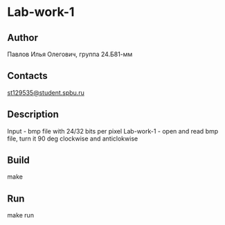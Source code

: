 # Lab-work-1
## Author
Павлов Илья Олегович, группа 24.Б81-мм
## Contacts
st129535@student.spbu.ru
## Description
Input - bmp file with 24/32 bits per pixel
Lab-work-1 - open and read bmp file, turn it 90 deg clockwise and anticlokwise
## Build
make
## Run
make run
